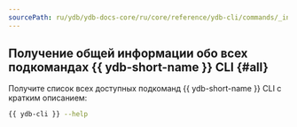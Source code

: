 ```yaml
---
sourcePath: ru/ydb/ydb-docs-core/ru/core/reference/ydb-cli/commands/_includes/commands/all.md
---
```

## Получение общей информации обо всех подкомандах {{ ydb-short-name }} CLI {#all}

Получите список всех доступных подкоманд {{ ydb-short-name }} CLI с кратким описанием:

```bash
{{ ydb-cli }} --help
```
